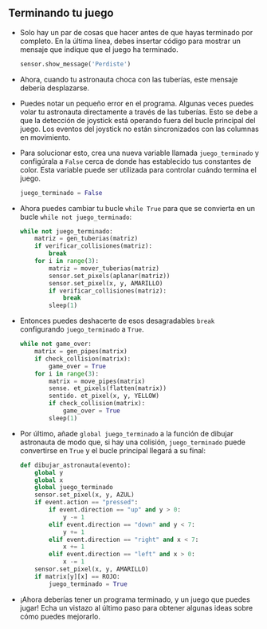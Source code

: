 ## Terminando tu juego
- Solo hay un par de cosas que hacer antes de que hayas terminado por completo. En la última línea, debes insertar código para mostrar un mensaje que indique que el juego ha terminado.

    ```python
    sensor.show_message('Perdiste')
    ```

- Ahora, cuando tu astronauta choca con las tuberías, este mensaje debería desplazarse.

- Puedes notar un pequeño error en el programa. Algunas veces puedes volar tu astronauta directamente a través de las tuberías. Esto se debe a que la detección de joystick está operando fuera del bucle principal del juego. Los eventos del joystick no están sincronizados con las columnas en movimiento.


- Para solucionar esto, crea una nueva variable llamada `juego_terminado` y configúrala a `False` cerca de donde has establecido tus constantes de color. Esta variable puede ser utilizada para controlar cuándo termina el juego.

    ```python
    juego_terminado = False
    ```

- Ahora puedes cambiar tu bucle `while True` para que se convierta en un bucle `while not juego_terminado`:

    ```python
    while not juego_terminado:
        matriz = gen_tuberias(matriz)
        if verificar_collisiones(matriz):
            break
        for i in range(3):
            matriz = mover_tuberias(matriz)
            sensor.set_pixels(aplanar(matriz))
            sensor.set_pixel(x, y, AMARILLO)   
            if verificar_collisiones(matriz):
                break
            sleep(1)
    ```

- Entonces puedes deshacerte de esos desagradables `break` configurando `juego_terminado` a `True`.

    ```python
    while not game_over:
        matrix = gen_pipes(matrix)
        if check_collision(matrix):
            game_over = True
        for i in range(3):
            matrix = move_pipes(matrix)
            sense. et_pixels(flatten(matrix))
            sentido. et_pixel(x, y, YELLOW)   
            if check_collision(matrix):
                game_over = True
            sleep(1)
    ```
- Por último, añade `global juego_terminado` a la función de dibujar astronauta de modo que, si hay una colisión, `juego_terminado` puede convertirse en `True` y el bucle principal llegará a su final:

    ```python
    def dibujar_astronauta(evento):
        global y
        global x
        global juego_terminado
        sensor.set_pixel(x, y, AZUL)
        if event.action == "pressed":
            if event.direction == "up" and y > 0:
                y -= 1
            elif event.direction == "down" and y < 7:
                y += 1
            elif event.direction == "right" and x < 7:
                x += 1
            elif event.direction == "left" and x > 0:
                x -= 1
        sensor.set_pixel(x, y, AMARILLO)
        if matrix[y][x] == ROJO:
            juego_terminado = True
    ```

- ¡Ahora deberías tener un programa terminado, y un juego que puedes jugar! Echa un vistazo al último paso para obtener algunas ideas sobre cómo puedes mejorarlo.

